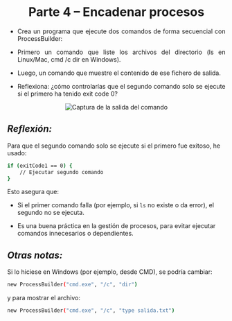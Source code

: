 <div align="center">

# **Parte 4 – Encadenar procesos**

</div>

<div align="justify">

- Crea un programa que ejecute dos comandos de forma secuencial con ProcessBuilder:

- Primero un comando que liste los archivos del directorio (ls en Linux/Mac, cmd /c dir en
  Windows).

- Luego, un comando que muestre el contenido de ese fichero de salida.

- Reflexiona: ¿cómo controlarías que el segundo comando solo se ejecute si el primero ha
  tenido exit code 0?

</div>

<div align="center">

<img src="https://i.imgur.com/xPJsUNV.png" alt="Captura de la salida del comando"  />

</div>

## _Reflexión:_

Para que el segundo comando solo se ejecute si el primero fue exitoso, he usado:

```sh
if (exitCode1 == 0) {
    // Ejecutar segundo comando
}
```

Esto asegura que:

- Si el primer comando falla (por ejemplo, si `ls` no existe o da error), el segundo no se ejecuta.

- Es una buena práctica en la gestión de procesos, para evitar ejecutar comandos innecesarios o dependientes.

## _Otras notas:_

Si lo hiciese en Windows (por ejemplo, desde CMD), se podría cambiar:

```sh
new ProcessBuilder("cmd.exe", "/c", "dir")
```

y para mostrar el archivo:

```sh
new ProcessBuilder("cmd.exe", "/c", "type salida.txt")
```
